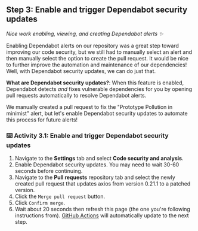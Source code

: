 ## Step 3: Enable and trigger Dependabot security updates

_Nice work enabling, viewing, and creating Dependabot alerts :sparkles:_

Enabling Dependabot alerts on our repository was a great step toward improving our code security, but we still had to manually select an alert and then manually select the option to create the pull request. It would be nice to further improve the automation and maintenance of our dependencies! Well, with Dependabot security updates, we can do just that.

**What are Dependabot security updates?**: When this feature is enabled, Dependabot detects *and* fixes vulnerable dependencies for you by opening pull requests automatically to resolve Dependabot alerts.

We manually created a pull request to fix the "Prototype Pollution in minimist" alert, but let's enable Dependabot security updates to automate this process for future alerts!

### :keyboard: Activity 3.1: Enable and trigger Dependabot security updates

1. Navigate to the **Settings** tab and select **Code security and analysis**.
1. Enable Dependabot security updates. You may need to wait 30-60 seconds before continuing.
1. Navigate to the **Pull requests** repository tab and select the newly created pull request that updates axios from version 0.21.1 to a patched version.
1. Click the `Merge pull request` button.
1. Click `Confirm merge`.
1. Wait about 20 seconds then refresh this page (the one you're following instructions from). [GitHub Actions](https://docs.github.com/en/actions) will automatically update to the next step.

